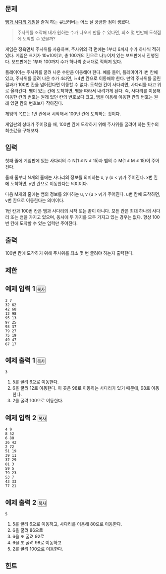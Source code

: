 
<div class="headline">
<h2>문제</h2>
</div>
<div id="problem_description" class="problem-text">
<p><a href="https://en.wikipedia.org/wiki/Snakes_and_Ladders">뱀과 사다리 게임</a>을 즐겨 하는 큐브러버는 어느 날 궁금한 점이 생겼다.</p>
<blockquote>
<p>주사위를 조작해 내가 원하는 수가 나오게 만들 수 있다면, 최소 몇 번만에 도착점에 도착할 수 있을까?</p>
</blockquote>
<p>게임은 정육면체 주사위를 사용하며, 주사위의 각 면에는 1부터 6까지 수가 하나씩 적혀있다. 게임은 크기가 10×10이고, 총 100개의 칸으로 나누어져 있는 보드판에서 진행된다. 보드판에는 1부터 100까지 수가 하나씩 순서대로 적혀져 있다.</p>
<p>플레이어는 주사위를 굴려 나온 수만큼 이동해야 한다. 예를 들어, 플레이어가 i번 칸에 있고, 주사위를 굴려 나온 수가 4라면, i+4번 칸으로 이동해야 한다. 만약 주사위를 굴린 결과가 100번 칸을 넘어간다면 이동할 수 없다. 도착한 칸이 사다리면, 사다리를 타고 위로 올라간다. 뱀이 있는 칸에 도착하면, 뱀을 따라서 내려가게 된다. 즉, 사다리를 이용해 이동한 칸의 번호는 원래 있던 칸의 번호보다 크고, 뱀을 이용해 이동한 칸의 번호는 원래 있던 칸의 번호보다 작아진다.</p>
<p>게임의 목표는 1번 칸에서 시작해서 100번 칸에 도착하는 것이다.</p>
<p>게임판의 상태가 주어졌을 때, 100번 칸에 도착하기 위해 주사위를 굴려야 하는 횟수의 최솟값을 구해보자.</p>
</div>

<div class="headline">
<h2>입력</h2>
</div>
<div id="problem_input" class="problem-text">
<p>첫째 줄에 게임판에 있는 사다리의 수 N(1 ≤ N ≤ 15)과 뱀의 수 M(1 ≤ M ≤ 15)이 주어진다.</p>
<p>둘째 줄부터 N개의 줄에는 사다리의 정보를 의미하는 x, y (x &lt; y)가 주어진다. x번 칸에 도착하면, y번 칸으로 이동한다는 의미이다.</p>
<p>다음 M개의 줄에는 뱀의 정보를 의미하는 u, v (u &gt; v)가 주어진다. u번 칸에 도착하면, v번 칸으로 이동한다는 의미이다.</p>
<p>1번 칸과 100번 칸은 뱀과 사다리의 시작 또는 끝이 아니다. 모든 칸은 최대 하나의 사다리 또는 뱀을 가지고 있으며, 동시에 두 가지를 모두 가지고 있는 경우는 없다. 항상 100번 칸에 도착할 수 있는 입력만 주어진다.</p>
</div>

<div class="headline">
<h2>출력</h2>
</div>
<div id="problem_output" class="problem-text">
<p>100번 칸에 도착하기 위해 주사위를 최소 몇 번 굴려야 하는지 출력한다.</p>
</div>

<div class="headline">
<h2>제한</h2>
</div>
<div id="problem_limit" class="problem-text">
</div>

<div class="headline">
<h2>예제 입력 1
<button type="button" class="btn btn-link copy-button" style="padding: 0px;" data-clipboard-target="#sample-input-1">복사</button>
</h2>
</div>

```
3 7
32 62
42 68
12 98
95 13
97 25
93 37
79 27
75 19
49 47
67 17
```

<div class="headline">
<h2>예제 출력 1
<button type="button" class="btn btn-link copy-button" style="padding: 0px;" data-clipboard-target="#sample-output-1">복사</button>
</h2>
</div>

```
3
```

<div id="problem_sample_explain_1" class="problem-text">
<ol>
<li>5를 굴려 6으로 이동한다.</li>
<li>6을 굴려 12로 이동한다. 이 곳은 98로 이동하는 사다리가 있기 때문에, 98로 이동한다.</li>
<li>2를 굴려 100으로 이동한다.</li>
</ol>
</div>

<div class="headline">
<h2>예제 입력 2
<button type="button" class="btn btn-link copy-button" style="padding: 0px;" data-clipboard-target="#sample-input-2">복사</button>
</h2>
</div>

```
4 9
8 52
6 80
26 42
2 72
51 19
39 11
37 29
81 3
59 5
79 23
53 7
43 33
77 21
```

<div class="headline">
<h2>예제 출력 2
<button type="button" class="btn btn-link copy-button" style="padding: 0px;" data-clipboard-target="#sample-output-2">복사</button>
</h2>
</div>

```
5
```

<div id="problem_sample_explain_2" class="problem-text">
<ol>
<li>5를 굴려 6으로 이동하고, 사다리를 이용해 80으로 이동한다.&nbsp;</li>
<li>6을 굴려 86으로</li>
<li>6을 또 굴려 92로</li>
<li>6을 또 굴려 98로 이동하고</li>
<li>2를 굴려 100으로 이동한다.</li>
</ol>
</div>

<div class="headline">
<h2>힌트</h2>
</div>
<div id="problem_hint" class="problem-text">
</div>
